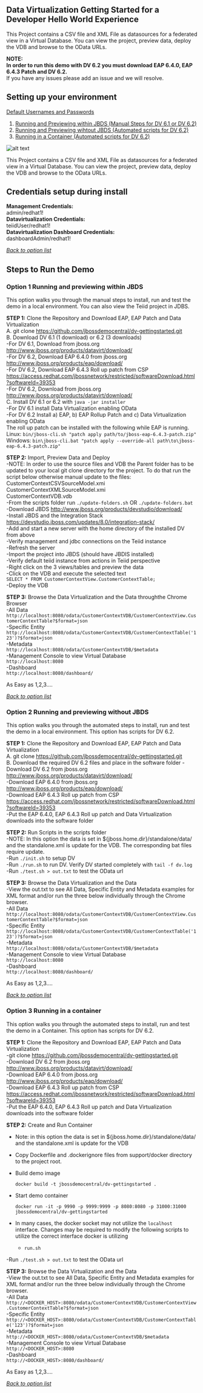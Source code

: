 ## Data Virtualization Getting Started for a Developer Hello World Experience

This Project contains a CSV file and XML File as datasources for a federated view in a Virtual Database.  You can view the project, preview data, deploy the VDB and browse to the OData URLs. 

**NOTE:**  
**In order to run this demo with DV 6.2 you must download EAP 6.4.0, EAP 6.4.3 Patch and DV 6.2.**  
If you have any issues please add an issue and we will resolve.  

Setting up your environment
---------------------------------
[Default Usernames and Passwords](#credentials-setup-during-install)  
1. [Running and Previewing within JBDS (Manual Steps for DV 6.1 or DV 6.2)](#option-1-running-and-previewing-within-jbds)  
2. [Running and Previewing wihtout JBDS (Automated scripts for DV 6.2)](#option-2-running-and-previewing-without-jbds)  
3. [Running in a Container (Automated scripts for DV 6.2)](#option-3-running-in-a-container)  

![alt text](https://raw.githubusercontent.com/jbossdemocentral/dv-gettingstarted/master/docs/images/dvdemo-gettingstarted2.png "Teiid VDBs")  

This Project contains a CSV file and XML File as datasources for a federated view in a Virtual Database.  You can view the project, preview data, deploy the VDB and browse to the OData URLs. 

## Credentials setup during install  

**Management Credentials:**  
admin/redhat1!  
**Datavirtualization Credentials:**  
teiidUser/redhat1!  
**Datavirtualization Dashboard Credentials:**  
dashboardAdmin/redhat1!  

[*Back to option list*](#setting-up-your-environment)  

## Steps to Run the Demo  

### Option 1 Running and previewing within JBDS  
This option walks you through the manual steps to install, run and test the demo in a local environment.  You can also view the Teiid project in JDBS.  

**STEP 1:** Clone the Repository and Download EAP, EAP Patch and Data Virtualization  
A. git clone https://github.com/jbossdemocentral/dv-gettingstarted.git  
B. Download DV 6.1 (1 download) or 6.2 (3 downloads)     
-For DV 6.1, Download from jboss.org http://www.jboss.org/products/datavirt/download/  
-For DV 6.2, Download EAP 6.4.0 from jboss.org http://www.jboss.org/products/eap/download/  
-For DV 6.2, Download EAP 6.4.3 Roll up patch from CSP https://access.redhat.com/jbossnetwork/restricted/softwareDownload.html?softwareId=39353  
-For DV 6.2, Download from jboss.org http://www.jboss.org/products/datavirt/download/   
C. Install DV 6.1 or 6.2 with ```java -jar installer```  
-For DV 6.1 install Data Virtualization enabling OData  
-For DV 6.2 Install a) EAP, b) EAP Rollup Patch and c) Data Virtualization enabling OData  
The roll up patch can be installed with the following while EAP is running.  
Linux: ```bin/jboss-cli.sh "patch apply path/to/jboss-eap-6.4.3-patch.zip"```  
Windows: ```bin\jboss-cli.bat "patch apply --override-all path\to\jboss-eap-6.4.3-patch.zip"```  
  
**STEP 2:** Import, Preview Data and Deploy  
-NOTE:  In order to use the source files and VDB the Parent folder has to be updated to your local git clone directory for the project.  To do that run the script below otherwise manual update to the files:
CustomerContextCSVSourceModel.xmi  
CustomerContextXMLSourceModel.xmi  
CustomerContextVDB.vdb  
-From the scripts folder run  ```./update-folders.sh```  OR   ```./update-folders.bat```  
-Download JBDS http://www.jboss.org/products/devstudio/download/    
-Install JBDS and the Integration Stack https://devstudio.jboss.com/updates/8.0/integration-stack/  
-Add and start a new server with the home directory of the installed DV from above  
-Verify management and jdbc connections on the Teiid instance  
-Refresh the server  
-Import the project into JBDS (should have JBDIS installed)  
-Verify default teiid instance from actions in Teiid perspective  
-Right click on the 3 views/tables and preview the data  
-Click on the VDB and execute the selected text  
```SELECT * FROM CustomerContextView.CustomerContextTable;```  
-Deploy the VDB  
  
**STEP 3:** Browse the Data Virtualization and the Data throughthe Chrome Browser  
-All Data  
		```http://localhost:8080/odata/CustomerContextVDB/CustomerContextView.CustomerContextTable?$format=json```  
-Specific Entity  
		```http://localhost:8080/odata/CustomerContextVDB/CustomerContextTable('123')?$format=json```   
-Metadata  
		```http://localhost:8080/odata/CustomerContextVDB/$metadata```     
-Management Console to view Virtual Database  
		```http://localhost:8080```  
-Dashboard  
		```http://localhost:8080/dashboard/```  
  
As Easy as 1,2,3....   

[*Back to option list*](#setting-up-your-environment)

### Option 2 Running and previewing without JBDS  
This option walks you through the automated steps to install, run and test the demo in a local environment.  This option has scripts for DV 6.2.  

**STEP 1:** Clone the Repository and Download EAP, EAP Patch and Data Virtualization  
A. git clone https://github.com/jbossdemocentral/dv-gettingstarted.git  
B. Download the required DV 6.2 files and place in the software folder
-Download DV 6.2 from jboss.org http://www.jboss.org/products/datavirt/download/  
-Download EAP 6.4.0 from jboss.org http://www.jboss.org/products/eap/download/  
-Download EAP 6.4.3 Roll up patch from CSP https://access.redhat.com/jbossnetwork/restricted/softwareDownload.html?softwareId=39353  
-Put the EAP 6.4.0, EAP 6.4.3 Roll up patch and Data Virtualization downloads into the software folder  
  
**STEP 2:** Run Scripts in the scripts folder  
-NOTE: In this option the data is set in ${jboss.home.dir}/standalone/data/ and the standalone.xml is update for the VDB.  The corresponding bat files require update.  
-Run ```./init.sh``` to setup DV  
-Run ```./run.sh``` to run DV.  Verify DV started completely with ```tail -f dv.log```   
-Run ```./test.sh > out.txt``` to test the OData url  
  
**STEP 3:** Browse the Data Virtualization and the Data  
-View the out.txt to see All Data, Specific Entity and Metadata examples for XML format and/or run the three below individually through the Chrome  browser.  
-All Data  
		```http://localhost:8080/odata/CustomerContextVDB/CustomerContextView.CustomerContextTable?$format=json```  
-Specific Entity  
		```http://localhost:8080/odata/CustomerContextVDB/CustomerContextTable('123')?$format=json```   
-Metadata  
		```http://localhost:8080/odata/CustomerContextVDB/$metadata```     
-Management Console to view Virtual Database  
		```http://localhost:8080```  
-Dashboard  
		```http://localhost:8080/dashboard/``` 
 
As Easy as 1,2,3....  

[*Back to option list*](#setting-up-your-environment)

### Option 3 Running in a container   
This option walks you through the automated steps to install, run and test the demo in a Container.  This option has scripts for DV 6.2.  

**STEP 1:** Clone the Repository and Download EAP, EAP Patch and Data Virtualization  
-git clone https://github.com/jbossdemocentral/dv-gettingstarted.git  
-Download DV 6.2 from jboss.org http://www.jboss.org/products/datavirt/download/  
-Download EAP 6.4.0 from jboss.org http://www.jboss.org/products/eap/download/  
-Download EAP 6.4.3 Roll up patch from CSP https://access.redhat.com/jbossnetwork/restricted/softwareDownload.html?softwareId=39353  
-Put the EAP 6.4.0, EAP 6.4.3 Roll up patch and Data Virtualization downloads into the software folder  

**STEP 2:** Create and Run Container  
- Note: in this option the data is set in ${jboss.home.dir}/standalone/data/ and the standalone.xml is update for the VDB  
- Copy Dockerfile and .dockerignore files from support/docker directory to the project root.  
- Build demo image  

 	```  
 	docker build -t jbossdemocentral/dv-gettingstarted .  
 	```  

- Start demo container  

	```  
	docker run -it -p 9990 -p 9999:9999 -p 8080:8080 -p 31000:31000 jbossdemocentral/dv-gettingstarted  
	```  
- In many cases, the docker socket may not utilize the ```localhost``` interface. Changes may be required to modify the following scripts to utilize the correct interface docker is utilizing  
	- ```run.sh```   

-Run ```./test.sh > out.txt``` to test the OData url  

**STEP 3:** Browse the Data Virtualization and the Data  
-View the out.txt to see All Data, Specific Entity and Metadata examples for XML format and/or run the three below individually through the Chrome  browser.  
-All Data  
		```http://<DOCKER_HOST>:8080/odata/CustomerContextVDB/CustomerContextView.CustomerContextTable?$format=json```  
-Specific Entity  
		```http://<DOCKER_HOST>:8080/odata/CustomerContextVDB/CustomerContextTable('123')?$format=json```   
-Metadata  
		```http://<DOCKER_HOST>:8080/odata/CustomerContextVDB/$metadata```     
-Management Console to view Virtual Database  
		```http://<DOCKER_HOST>:8080```  
-Dashboard  
		```http://<DOCKER_HOST>:8080/dashboard/``` 
 
As Easy as 1,2,3....  

[*Back to option list*](#setting-up-your-environment)  
